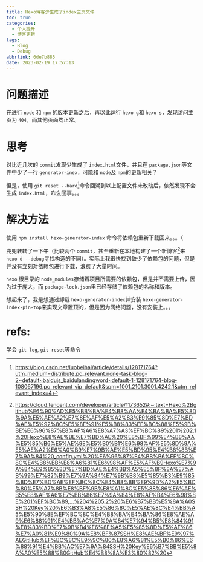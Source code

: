 ```yaml
---
title: Hexo博客少生成了index主页文件
toc: true
categories:
  - 个人提升
  - 博客更新
tags:
  - Blog
  - Debug
abbrlink: 6de7b885
date: 2023-02-19 17:57:13
---
```

# 问题描述

在进行 `node` 和 `npm` 的版本更新之后，再以此运行 `hexo g`和 `hexo s`，发现访问主页为 `404`，而其他页面均正常。

# 思考

对比近几次的 `commit`发现少生成了 `index.html`文件，并且在 `package.json`等文件中少了一行 `generator-inex`，可能和 `node`及 `npm`的更新相关？

但是，使用 `git reset --hard`[^1]命令回溯到以上配置文件未改动后，依然发现不会生成 `index.html`，咋么回事。。。

# 解决方法

使用 `npm install hexo-generator-index` 命令将依赖包重新下载回来。。。（

兜兜转转了一下午（比较两个 `commit`，甚至重新在本地构建了一个新博客[^2]来 `hexo d --debug`寻找构造的不同）。实际上我很快找到缺少了依赖包的问题，但是并没有立刻对依赖包进行下载，浪费了大量时间。

`hexo` 根目录的 `node_modules`存储着项目所需要的依赖包，但是并不需要上传，因为过于庞大，而 `package-lock.json`里已经存储了依赖包的名称和版本。


想起来了，我是想通过卸载 `hexo-generator-index`并安装 `hexo-generator-index-pin-top`来实现文章置顶的，但是因为网络问题，没有安装上。。。


# refs:

学会 `git log`, `git reset`等命令

[^1]: https://blog.csdn.net/luobeihai/article/details/128171764?utm_medium=distribute.pc_relevant.none-task-blog-2~default~baidujs_baidulandingword~default-1-128171764-blog-108067196.pc_relevant_vip_default&spm=1001.2101.3001.4242.1&utm_relevant_index=4
    
[^2]: https://cloud.tencent.com/developer/article/1173652#:~:text=Hexo%2Bgithub%E6%90%AD%E5%BB%BA%E4%B8%AA%E4%BA%BA%E5%8D%9A%E5%AE%A2%E7%8E%AF%E5%A2%83%E9%85%8D%E7%BD%AE%E5%92%8C%E5%8F%91%E5%B8%83%EF%BC%88%E5%9B%BE%E6%96%87%E8%AF%A6%E8%A7%A3%EF%BC%89%201%202.1%20Hexo%E8%AE%BE%E7%BD%AE%20%E8%BF%99%E4%B8%AA%E5%85%B6%E5%AE%9E%E5%B0%B1%E6%98%AF%E5%8D%9A%E5%AE%A2%E6%A0%B9%E7%9B%AE%E5%BD%95%E4%B8%8B%E7%9A%84%20_config.yml%20%E6%96%87%E4%BB%B6%EF%BC%8C%E4%B8%BB%E8%A6%81%E6%98%AF%E5%AF%B9Hexo%E7%9A%84%E9%85%8D%E7%BD%AE%E4%BB%A5%E5%8F%8A%E7%AB%99%E7%82%B9%E7%9A%84%E7%9B%B8%E5%85%B3%E9%85%8D%E7%BD%AE%EF%BC%8C%E4%B8%8B%E9%9D%A2%E5%BC%80%E5%A7%8B%E8%BF%9B%E8%A1%8C%E5%88%86%E6%AE%B5%E8%AF%A6%E7%BB%86%E7%9A%84%E8%AF%B4%E6%98%8E%201%EF%BC%89,...%204%205.2%20%E6%B7%BB%E5%8A%A0SSH%20Key%20%E6%B3%A8%E5%86%8C%E5%AE%8C%E4%BB%A5%E5%90%8E%EF%BC%8C%E4%B8%BA%E4%BA%86%E8%AE%A9%E6%88%91%E4%BB%AC%E7%9A%84%E7%94%B5%E8%84%91%E8%83%BD%E7%9B%B4%E6%8E%A5%E5%85%8D%E5%AF%86%E7%A0%81%E9%80%9A%E8%BF%87SSH%E8%AE%BF%E9%97%AEGitHub%EF%BC%8C%E9%9C%80%E8%A6%81%E5%B0%86%E6%88%91%E4%BB%AC%E7%9A%84SSH%20Key%E6%B7%BB%E5%8A%A0%E5%88%B0GitHub%E4%B8%8A%E3%80%82%20
